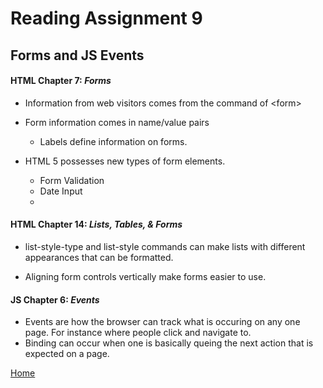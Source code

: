 # Reading Assignment 9
## Forms and JS Events

#### HTML Chapter 7: *Forms*
- Information from web visitors comes from the command of \<form>

- Form information comes in name/value pairs
   - Labels define information on forms.

- HTML 5 possesses new types of form elements.
    - Form Validation
    - Date Input
    - 

#### HTML Chapter 14: *Lists, Tables, & Forms*
- list-style-type and list-style commands can make lists with different appearances that can be formatted.

- Aligning form controls vertically make forms easier to use.

#### JS Chapter 6: *Events*
- Events are how the browser can track what is occuring on any one page. For instance where people click and navigate to.
- Binding can occur when one is basically queing the next action that is expected on a page.

[Home](README.md) 